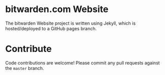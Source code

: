 # bitwarden.com Website

The bitwarden Website project is written using Jekyll, which is hosted/deployed to a GitHub pages branch.

# Contribute

Code contributions are welcome! Please commit any pull requests against the `master` branch.
